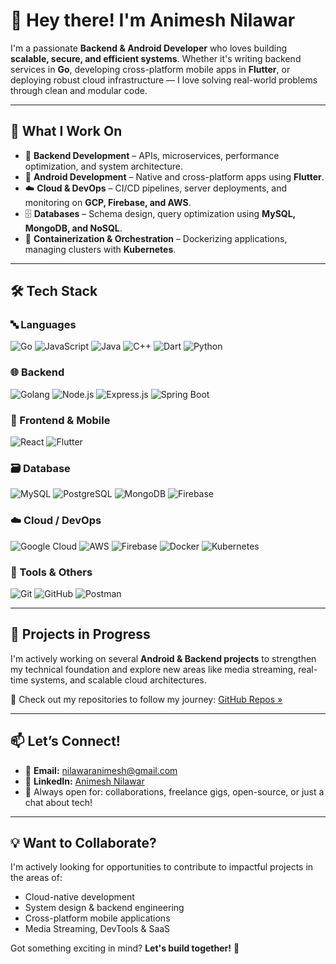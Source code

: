 # 👋 Hey there! I'm Animesh Nilawar

I'm a passionate **Backend & Android Developer** who loves building **scalable, secure, and efficient systems**. Whether it's writing backend services in **Go**, developing cross-platform mobile apps in **Flutter**, or deploying robust cloud infrastructure — I love solving real-world problems through clean and modular code.

---

## 🚀 What I Work On

- 🔧 **Backend Development** – APIs, microservices, performance optimization, and system architecture.
- 📱 **Android Development** – Native and cross-platform apps using **Flutter**.
- ☁️ **Cloud & DevOps** – CI/CD pipelines, server deployments, and monitoring on **GCP, Firebase, and AWS**.
- 🗄 **Databases** – Schema design, query optimization using **MySQL, MongoDB, and NoSQL**.
- 🐳 **Containerization & Orchestration** – Dockerizing applications, managing clusters with **Kubernetes**.

---

## 🛠️ Tech Stack

### 🔤 Languages  
![Go](https://img.shields.io/badge/Go-00ADD8?style=for-the-badge&logo=go&logoColor=white)
![JavaScript](https://img.shields.io/badge/JavaScript-F7DF1E?style=for-the-badge&logo=javascript&logoColor=black)
![Java](https://img.shields.io/badge/Java-ED8B00?style=for-the-badge&logo=openjdk&logoColor=white)
![C++](https://img.shields.io/badge/C++-00599C?style=for-the-badge&logo=cplusplus&logoColor=white)
![Dart](https://img.shields.io/badge/Dart-0175C2?style=for-the-badge&logo=dart&logoColor=white)
![Python](https://img.shields.io/badge/Python-3776AB?style=for-the-badge&logo=python&logoColor=white)

### 🌐 Backend  
![Golang](https://img.shields.io/badge/Gin-Golang-00ADD8?style=for-the-badge&logo=go&logoColor=white)
![Node.js](https://img.shields.io/badge/Node.js-339933?style=for-the-badge&logo=nodedotjs&logoColor=white)
![Express.js](https://img.shields.io/badge/Express.js-000000?style=for-the-badge&logo=express&logoColor=white)
![Spring Boot](https://img.shields.io/badge/SpringBoot-6DB33F?style=for-the-badge&logo=springboot&logoColor=white)

### 📱 Frontend & Mobile  
![React](https://img.shields.io/badge/React-20232A?style=for-the-badge&logo=react&logoColor=61DAFB)
![Flutter](https://img.shields.io/badge/Flutter-02569B?style=for-the-badge&logo=flutter&logoColor=white)

### 🗃️ Database  
![MySQL](https://img.shields.io/badge/MySQL-005C84?style=for-the-badge&logo=mysql&logoColor=white)
![PostgreSQL](https://img.shields.io/badge/PostgreSQL-4169E1?style=for-the-badge&logo=postgresql&logoColor=white)
![MongoDB](https://img.shields.io/badge/MongoDB-47A248?style=for-the-badge&logo=mongodb&logoColor=white)
![Firebase](https://img.shields.io/badge/Firebase-FFCA28?style=for-the-badge&logo=firebase&logoColor=black)

### ☁️ Cloud / DevOps  
![Google Cloud](https://img.shields.io/badge/GCP-4285F4?style=for-the-badge&logo=googlecloud&logoColor=white)
![AWS](https://img.shields.io/badge/AWS-232F3E?style=for-the-badge&logo=amazonaws&logoColor=white)
![Firebase](https://img.shields.io/badge/Firebase-FFCA28?style=for-the-badge&logo=firebase&logoColor=black)
![Docker](https://img.shields.io/badge/Docker-2496ED?style=for-the-badge&logo=docker&logoColor=white)
![Kubernetes](https://img.shields.io/badge/Kubernetes-326CE5?style=for-the-badge&logo=kubernetes&logoColor=white)

### 🔧 Tools & Others  
![Git](https://img.shields.io/badge/Git-F05032?style=for-the-badge&logo=git&logoColor=white)
![GitHub](https://img.shields.io/badge/GitHub-181717?style=for-the-badge&logo=github&logoColor=white)
![Postman](https://img.shields.io/badge/Postman-FF6C37?style=for-the-badge&logo=postman&logoColor=white)

---

## 📂 Projects in Progress

I'm actively working on several **Android & Backend projects** to strengthen my technical foundation and explore new areas like media streaming, real-time systems, and scalable cloud architectures.

🔗 Check out my repositories to follow my journey: [GitHub Repos »](https://github.com/AnimeshNilawar?tab=repositories)

---

## 📫 Let’s Connect!

- 📧 **Email:** [nilawaranimesh@gmail.com](mailto:nilawaranimesh@gmail.com)
- 💼 **LinkedIn:** [Animesh Nilawar](https://in.linkedin.com/in/animesh-nilawar)
- 💬 Always open for: collaborations, freelance gigs, open-source, or just a chat about tech!

---

## 💡 Want to Collaborate?

I'm actively looking for opportunities to contribute to impactful projects in the areas of:
- Cloud-native development
- System design & backend engineering
- Cross-platform mobile applications
- Media Streaming, DevTools & SaaS

Got something exciting in mind? **Let's build together!** 🚀

